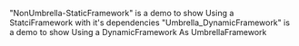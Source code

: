 
"NonUmbrella-StaticFramework" is a demo to show Using a StatciFramework with it's dependencies
"Umbrella_DynamicFramework" is a demo to show Using a DynamicFramework As UmbrellaFramework
